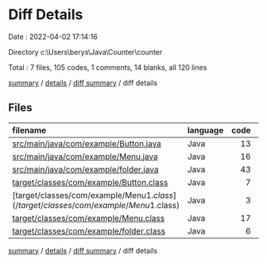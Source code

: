 # Diff Details

Date : 2022-04-02 17:14:16

Directory c:\Users\berys\Java\Counter\counter

Total : 7 files,  105 codes, 1 comments, 14 blanks, all 120 lines

[summary](results.md) / [details](details.md) / [diff summary](diff.md) / diff details

## Files
| filename | language | code | comment | blank | total |
| :--- | :--- | ---: | ---: | ---: | ---: |
| [src/main/java/com/example/Button.java](/src/main/java/com/example/Button.java) | Java | 13 | 1 | 1 | 15 |
| [src/main/java/com/example/Menu.java](/src/main/java/com/example/Menu.java) | Java | 16 | -1 | 3 | 18 |
| [src/main/java/com/example/folder.java](/src/main/java/com/example/folder.java) | Java | 43 | 1 | 9 | 53 |
| [target/classes/com/example/Button.class](/target/classes/com/example/Button.class) | Java | 7 | 0 | 0 | 7 |
| [target/classes/com/example/Menu$1.class](/target/classes/com/example/Menu$1.class) | Java | 3 | 0 | 1 | 4 |
| [target/classes/com/example/Menu.class](/target/classes/com/example/Menu.class) | Java | 17 | 0 | 0 | 17 |
| [target/classes/com/example/folder.class](/target/classes/com/example/folder.class) | Java | 6 | 0 | 0 | 6 |

[summary](results.md) / [details](details.md) / [diff summary](diff.md) / diff details